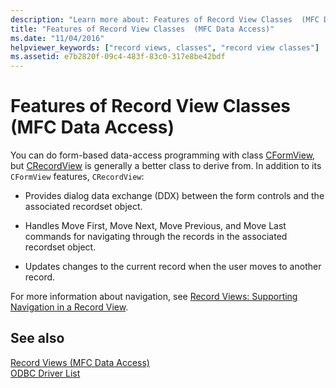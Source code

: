 ```yaml
---
description: "Learn more about: Features of Record View Classes  (MFC Data Access)"
title: "Features of Record View Classes  (MFC Data Access)"
ms.date: "11/04/2016"
helpviewer_keywords: ["record views, classes", "record view classes"]
ms.assetid: e7b2820f-09c4-483f-83c0-317e8be42bdf
---
```

# Features of Record View Classes (MFC Data Access)

You can do form-based data-access programming with class [CFormView](../mfc/reference/cformview-class.md), but [CRecordView](../mfc/reference/crecordview-class.md) is generally a better class to derive from. In addition to its `CFormView` features, `CRecordView`:

- Provides dialog data exchange (DDX) between the form controls and the associated recordset object.

- Handles Move First, Move Next, Move Previous, and Move Last commands for navigating through the records in the associated recordset object.

- Updates changes to the current record when the user moves to another record.

For more information about navigation, see [Record Views: Supporting Navigation in a Record View](../data/supporting-navigation-in-a-record-view-mfc-data-access.md).

## See also

[Record Views  (MFC Data Access)](../data/record-views-mfc-data-access.md)<br/>
[ODBC Driver List](../data/odbc/odbc-driver-list.md)
